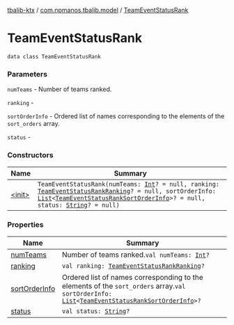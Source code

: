 [tbalib-ktx](../../index.md) / [com.npmanos.tbalib.model](../index.md) / [TeamEventStatusRank](./index.md)

# TeamEventStatusRank

`data class TeamEventStatusRank`

### Parameters

`numTeams` - Number of teams ranked.

`ranking` -

`sortOrderInfo` - Ordered list of names corresponding to the elements of the `sort_orders` array.

`status` -

### Constructors

| Name | Summary |
|---|---|
| [&lt;init&gt;](-init-.md) | `TeamEventStatusRank(numTeams: `[`Int`](https://kotlinlang.org/api/latest/jvm/stdlib/kotlin/-int/index.html)`? = null, ranking: `[`TeamEventStatusRankRanking`](../-team-event-status-rank-ranking/index.md)`? = null, sortOrderInfo: `[`List`](https://kotlinlang.org/api/latest/jvm/stdlib/kotlin.collections/-list/index.html)`<`[`TeamEventStatusRankSortOrderInfo`](../-team-event-status-rank-sort-order-info/index.md)`>? = null, status: `[`String`](https://kotlinlang.org/api/latest/jvm/stdlib/kotlin/-string/index.html)`? = null)` |

### Properties

| Name | Summary |
|---|---|
| [numTeams](num-teams.md) | Number of teams ranked.`val numTeams: `[`Int`](https://kotlinlang.org/api/latest/jvm/stdlib/kotlin/-int/index.html)`?` |
| [ranking](ranking.md) | `val ranking: `[`TeamEventStatusRankRanking`](../-team-event-status-rank-ranking/index.md)`?` |
| [sortOrderInfo](sort-order-info.md) | Ordered list of names corresponding to the elements of the `sort_orders` array.`val sortOrderInfo: `[`List`](https://kotlinlang.org/api/latest/jvm/stdlib/kotlin.collections/-list/index.html)`<`[`TeamEventStatusRankSortOrderInfo`](../-team-event-status-rank-sort-order-info/index.md)`>?` |
| [status](status.md) | `val status: `[`String`](https://kotlinlang.org/api/latest/jvm/stdlib/kotlin/-string/index.html)`?` |
